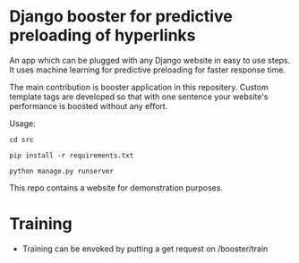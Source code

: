 # Django booster for predictive preloading of hyperlinks
An app which can be plugged with any Django website in easy to use steps. It uses machine learning for predictive preloading for faster response time.

The main contribution is booster application in this repositery. Custom template tags are developed so that with one sentence your website's performance is boosted without any effort.

Usage:

`cd src`

`pip install -r requirements.txt`

`python manage.py runserver`

This repo contains a website for demonstration purposes.

# Training
- Training can be envoked by putting a get request on /booster/train
